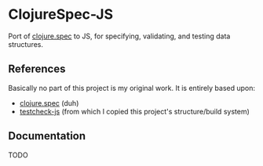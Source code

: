 # ClojureSpec-JS

Port of [clojure.spec](http://clojure.org/about/spec) to JS, for
specifying, validating, and testing data structures.

## References

Basically no part of this project is my original work. It is entirely
based upon:

- [clojure.spec](http://clojure.org/about/spec) (duh)
- [testcheck-js](https://github.com/leebyron/testcheck-js) (from which
  I copied this project's structure/build system)

## Documentation

TODO
